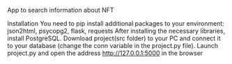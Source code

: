 App to search information about NFT


Installation
You need to pip install additional packages to your environment:
json2html, psycopg2, flask, requests
After installing the necessary libraries, install PostgreSQL.
Download project(src folder) to your PC and connect it to your database (change the conn variable in the project.py file).
Launch project.py and open the address http://127.0.0.1:5000 in the browser
